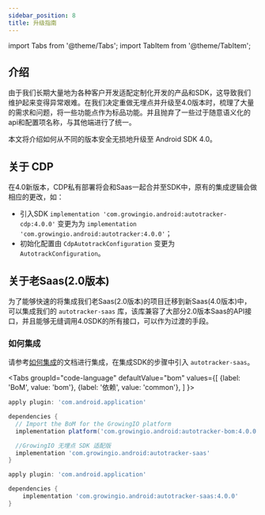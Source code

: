 ```yaml
---
sidebar_position: 8
title: 升级指南
---
```


import Tabs from '@theme/Tabs';
import TabItem from '@theme/TabItem';

## 介绍

由于我们长期大量地为各种客户开发适配定制化开发的产品和SDK，这导致我们维护起来变得异常艰难。在我们决定重做无埋点并升级至4.0版本时，梳理了大量的需求和问题，将一些功能点作为标品功能。并且抛弃了一些过于随意语义化的api和配置项名称，与其他端进行了统一。

本文将介绍如何从不同的版本安全无损地升级至 Android SDK 4.0。

## 关于 CDP

在4.0新版本，CDP私有部署将会和Saas一起合并至SDK中，原有的集成逻辑会做相应的更改，如：

* 引入SDK `implementation 'com.growingio.android:autotracker-cdp:4.0.0'` 变更为为 `implementation 'com.growingio.android:autotracker:4.0.0'`；
* 初始化配置由 `CdpAutotrackConfiguration` 变更为 `AutotrackConfiguration`。

## 关于老Saas(2.0版本)
为了能够快速的将集成我们老Saas(2.0版本)的项目迁移到新Saas(4.0版本)中，可以集成我们的 `autotracker-saas` 库，该库兼容了大部分2.0版本Saas的API接口，并且能够无缝调用4.0SDK的所有接口，可以作为过渡的手段。

### 如何集成
请参考[如何集成](/docs/android/Introduce)的文档进行集成，在集成SDK的步骤中引入 `autotracker-saas`。

<Tabs
  groupId="code-language"
  defaultValue="bom"
  values={[
    {label: 'BoM', value: 'bom'},
    {label: '依赖', value: 'common'},
  ]
}>
<TabItem value="bom">

```groovy
apply plugin: 'com.android.application'

dependencies {
  // Import the BoM for the GrowingIO platform
  implementation platform('com.growingio.android:autotracker-bom:4.0.0')

  //GrowingIO 无埋点 SDK 适配版
  implementation 'com.growingio.android:autotracker-saas'
}
```

</TabItem>

<TabItem value="common">

```groovy
apply plugin: 'com.android.application'

dependencies {
    implementation 'com.growingio.android:autotracker-saas:4.0.0'
}
```

</TabItem>
</Tabs>

